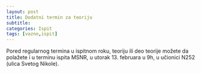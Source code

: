 ```yaml
---
layout: post
title: Dodatni termin za teoriju
subtitle: 
categories: Ispit 
tags: [vazno,ispit]
---
```


Pored regularnog termina u ispitnom roku, teoriju ili deo teorije možete da polažete i u terminu ispita MSNR, u utorak 13. februara u 9h, u učionici N252 (ulica Svetog Nikole).
